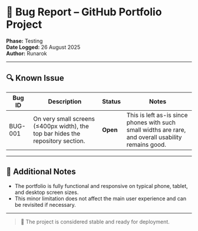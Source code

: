 # 🐞 Bug Report – GitHub Portfolio Project

**Phase:** Testing  
**Date Logged:** 26 August 2025  
**Author:** Runarok

---

## 🔍 Known Issue

| **Bug ID** | **Description**                                  | **Status**  | **Notes**                                                 |
|------------|-------------------------------------------------|-------------|-----------------------------------------------------------|
| BUG-001    | On very small screens (≤400px width), the top bar hides the repository section. | **Open**    | This is left as-is since phones with such small widths are rare, and overall usability remains good. |

---

## 📝 Additional Notes

- The portfolio is fully functional and responsive on typical phone, tablet, and desktop screen sizes.
- This minor limitation does not affect the main user experience and can be revisited if necessary.

---

> 🧼 The project is considered stable and ready for deployment.
